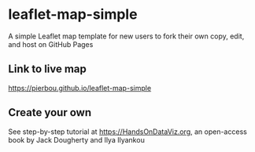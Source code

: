 # leaflet-map-simple
A simple Leaflet map template for new users to fork their own copy, edit, and host on GitHub Pages

## Link to live map
https://pierbou.github.io/leaflet-map-simple

## Create your own
See step-by-step tutorial at https://HandsOnDataViz.org, an open-access book by Jack Dougherty and Ilya Ilyankou
